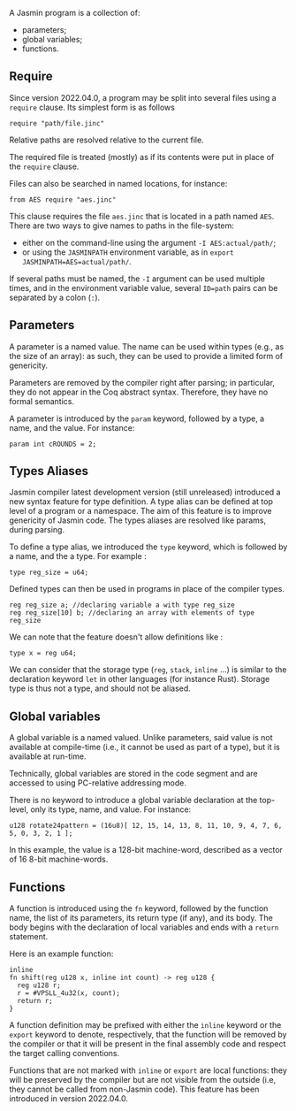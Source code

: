 A Jasmin program is a collection of:

  - parameters;
  - global variables;
  - functions.

## Require

Since version 2022.04.0, a program may be split into several files using a
`require` clause. Its simplest form is as follows

    require "path/file.jinc"

Relative paths are resolved relative to the current file.

The required file is treated (mostly) as if its contents were put in place of the `require` clause.

Files can also be searched in named locations, for instance:

    from AES require "aes.jinc"

This clause requires the file `aes.jinc` that is located in a path named `AES`.
There are two ways to give names to paths in the file-system:

  - either on the command-line using the argument `-I AES:actual/path/`;
  - or using the `JASMINPATH` environment variable, as in `export JASMINPATH=AES=actual/path/`.

If several paths must be named, the `-I` argument can be used multiple times, and in the environment variable value,
several `ID=path` pairs can be separated by a colon (`:`).

## Parameters

A parameter is a named value. The name can be used within types (e.g., as the size of an array):
as such, they can be used to provide a limited form of genericity.

Parameters are removed by the compiler right after parsing; in particular, they do not appear 
in the Coq abstract syntax. Therefore, they have no formal semantics.

A parameter is introduced by the `param` keyword, followed by a type, a name, and the value.
For instance:

    param int cROUNDS = 2;

## Types Aliases 

Jasmin compiler latest development version (still unreleased) introduced a new syntax feature for type definition. A type alias can be defined at top level of a program or a namespace. The aim of this feature is to improve genericity of Jasmin code. The types aliases are resolved like params, during parsing.

To define a type alias, we introduced the `type` keyword, which is followed by a name, and the a type. For example : 
```
type reg_size = u64;
``` 
Defined types can then be used in programs in place of the compiler types. 
``` 
reg reg_size a; //declaring variable a with type reg_size
reg reg_size[10] b; //declaring an array with elements of type reg_size
```

We can note that the feature doesn't allow definitions like : 
``` 
type x = reg u64;
```

We can consider that the storage type (`reg`, `stack`, `inline` ...) is similar to the declaration keyword `let` in other languages (for instance Rust). Storage type is thus not a type, and should not be aliased.



## Global variables

A global variable is a named valued. Unlike parameters, said value is not available at compile-time
(i.e., it cannot be used as part of a type), but it is available at run-time.

Technically, global variables are stored in the code segment and are accessed to using PC-relative addressing mode.

There is no keyword to introduce a global variable declaration at the top-level,
only its type, name, and value.
For instance:

    u128 rotate24pattern = (16u8)[ 12, 15, 14, 13, 8, 11, 10, 9, 4, 7, 6, 5, 0, 3, 2, 1 ];

In this example, the value is a 128-bit machine-word, described as a vector of 16 8-bit machine-words.

## Functions

A function is introduced using the `fn` keyword, followed by the function name,
the list of its parameters, its return type (if any), and its body.
The body begins with the declaration of local variables and ends with a `return` statement.

Here is an example function:

    inline
    fn shift(reg u128 x, inline int count) -> reg u128 {
      reg u128 r;
      r = #VPSLL_4u32(x, count);
      return r;
    }

A function definition may be prefixed with either the `inline` keyword or the `export` keyword
to denote, respectively, that the function will be removed by the compiler or that it will be present in
the final assembly code and respect the target calling conventions.

Functions that are not marked with `inline` or `export` are local functions:
they will be preserved by the compiler but are not visible from the outside
(i.e, they cannot be called from non-Jasmin code). This feature has been
introduced in version 2022.04.0.
